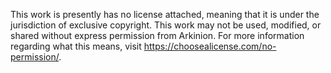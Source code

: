 This work is presently has no license attached, meaning that it is under the jurisdiction of exclusive copyright. This work may not be used, modified, or shared without express permission from Arkinion. For more information regarding what this means, visit https://choosealicense.com/no-permission/.
